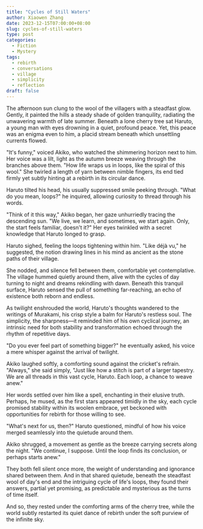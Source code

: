```yaml
---
title: "Cycles of Still Waters"
author: Xiaowen Zhang
date: 2023-12-15T07:00:00+08:00
slug: cycles-of-still-waters
type: post
categories:
  - Fiction
  - Mystery
tags:
  - rebirth
  - conversations
  - village
  - simplicity
  - reflection
draft: false
---
```


The afternoon sun clung to the wool of the villagers with a steadfast glow. Gently, it painted the hills a steady shade of golden tranquility, radiating the unwavering warmth of late summer. Beneath a lone cherry tree sat Haruto, a young man with eyes drowning in a quiet, profound peace. Yet, this peace was an enigma even to him, a placid stream beneath which unsettling currents flowed.

"It's funny," voiced Akiko, who watched the shimmering horizon next to him. Her voice was a lilt, light as the autumn breeze weaving through the branches above them. "How life wraps us in loops, like the spiral of this wool." She twirled a length of yarn between nimble fingers, its end tied firmly yet subtly hinting at a rebirth in its circular dance.

Haruto tilted his head, his usually suppressed smile peeking through. "What do you mean, loops?" he inquired, allowing curiosity to thread through his words.

"Think of it this way," Akiko began, her gaze unhurriedly tracing the descending sun. "We live, we learn, and sometimes, we start again. Only, the start feels familiar, doesn't it?" Her eyes twinkled with a secret knowledge that Haruto longed to grasp.

Haruto sighed, feeling the loops tightening within him. "Like déjà vu," he suggested, the notion drawing lines in his mind as ancient as the stone paths of their village.

She nodded, and silence fell between them, comfortable yet contemplative. The village hummed quietly around them, alive with the cycles of day turning to night and dreams rekindling with dawn. Beneath this tranquil surface, Haruto sensed the pull of something far-reaching, an echo of existence both reborn and endless.

As twilight enshrouded the world, Haruto's thoughts wandered to the writings of Murakami, his crisp style a balm for Haruto's restless soul. The simplicity, the sharpness—it reminded him of his own cyclical journey, an intrinsic need for both stability and transformation echoed through the rhythm of repetitive days.

"Do you ever feel part of something bigger?" he eventually asked, his voice a mere whisper against the arrival of twilight.

Akiko laughed softly, a comforting sound against the cricket's refrain. "Always," she said simply, "Just like how a stitch is part of a larger tapestry. We are all threads in this vast cycle, Haruto. Each loop, a chance to weave anew."

Her words settled over him like a spell, enchanting in their elusive truth. Perhaps, he mused, as the first stars appeared timidly in the sky, each cycle promised stability within its woolen embrace, yet beckoned with opportunities for rebirth for those willing to see.

"What's next for us, then?" Haruto questioned, mindful of how his voice merged seamlessly into the quietude around them.

Akiko shrugged, a movement as gentle as the breeze carrying secrets along the night. "We continue, I suppose. Until the loop finds its conclusion, or perhaps starts anew."

They both fell silent once more, the weight of understanding and ignorance shared between them. And in that shared quietude, beneath the steadfast wool of day's end and the intriguing cycle of life's loops, they found their answers, partial yet promising, as predictable and mysterious as the turns of time itself.

And so, they rested under the comforting arms of the cherry tree, while the world subtly restarted its quiet dance of rebirth under the soft purview of the infinite sky.
